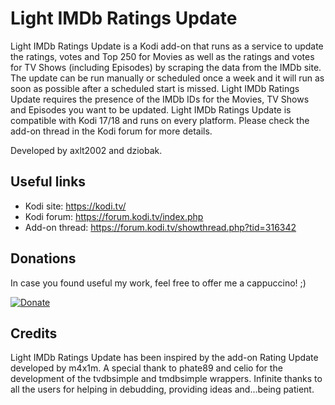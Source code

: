 # Light IMDb Ratings Update

Light IMDb Ratings Update is a Kodi add-on that runs as a service to update the ratings, votes and Top 250 for Movies as well as the ratings and votes for TV Shows (including Episodes) by scraping the data from the IMDb site. The update can be run manually or scheduled once a week and it will run as soon as possible after a scheduled start is missed. Light IMDb Ratings Update requires the presence of the IMDb IDs for the Movies, TV Shows and Episodes you want to be updated. Light IMDb Ratings Update is compatible with Kodi 17/18 and runs on every platform. Please check the add-on thread in the Kodi forum for more details.

Developed by axlt2002 and dziobak.

## Useful links

- Kodi site: https://kodi.tv/
- Kodi forum: https://forum.kodi.tv/index.php
- Add-on thread: https://forum.kodi.tv/showthread.php?tid=316342 

## Donations

In case you found useful my work, feel free to offer me a cappuccino! ;)

[![Donate](https://www.paypalobjects.com/en_US/i/btn/btn_donate_SM.gif)](https://www.paypal.com/cgi-bin/webscr?cmd=_donations&business=axlt2002%40yahoo%2eit&lc=US&no_note=0&cn=Aggiungi%20istruzioni%20speciali%20per%20il%20venditore%3a&no_shipping=2&currency_code=EUR&bn=PP%2dDonationsBF%3abtn_donate_SM%2egif%3aNonHosted)

## Credits

Light IMDb Ratings Update has been inspired by the add-on Rating Update developed by m4x1m.
A special thank to phate89 and celio for the development of the tvdbsimple and tmdbsimple wrappers. 
Infinite thanks to all the users for helping in debudding, providing ideas and...being patient.
